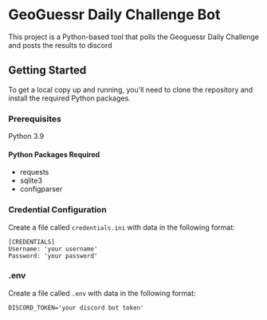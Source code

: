 # GeoGuessr Daily Challenge Bot

This project is a Python-based tool that polls the Geoguessr Daily Challenge and posts the results to discord

## Getting Started

To get a local copy up and running, you'll need to clone the repository and install the required Python packages.

### Prerequisites

Python 3.9

#### Python Packages Required

* requests
* sqlite3
* configparser

### Credential Configuration

Create a file called `credentials.ini` with data in the following format:

    [CREDENTIALS]
    Username: 'your username' 
    Password: 'your password'

### .env

Create a file called `.env` with data in the following format:

    DISCORD_TOKEN='your discord bot token' 
